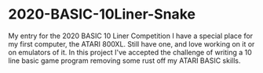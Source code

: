 # 2020-BASIC-10Liner-Snake
My entry for the 2020 BASIC 10 Liner Competition I have a special place for my first computer, the ATARI 800XL. Still have one, and love working on it or on emulators of it.  In this project I've accepted the challenge of writing a 10 line basic game program removing some rust off my ATARI BASIC skills.
